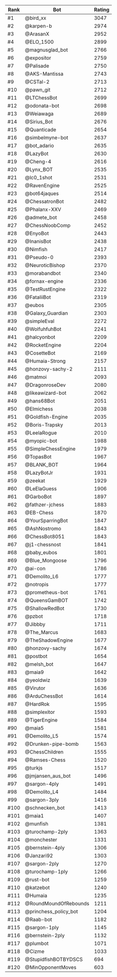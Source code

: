Rank|Bot|Rating
---|---|---
#1|@bird_xx|3047
#2|@karpen-b|2974
#3|@ArasanX|2952
#4|@ELO_1500|2899
#5|@magnusglad_bot|2766
#6|@expositor|2759
#7|@Palisade|2750
#8|@AKS-Mantissa|2743
#9|@CSTal-2|2713
#10|@pawn_git|2712
#11|@LTChessBot|2699
#12|@odonata-bot|2698
#13|@Weiawaga|2689
#14|@Sirius_Bot|2676
#15|@Quanticade|2654
#16|@simbelmyne-bot|2637
#17|@bot_adario|2635
#18|@LazyBot|2630
#19|@Cheng-4|2616
#20|@Lynx_BOT|2535
#21|@lc0_1shot|2531
#22|@RavenEngine|2525
#23|@bot64jaques|2514
#24|@ChessatronBot|2482
#25|@Phalanx-XXV|2469
#26|@admete_bot|2458
#27|@ChessNoobComp|2452
#28|@EnyoBot|2443
#29|@InanisBot|2438
#30|@Nimfish|2417
#31|@Pseudo-0|2393
#32|@NeuroticBishop|2370
#33|@morabandbot|2340
#34|@fornax-engine|2336
#35|@TestRustEngine|2322
#36|@FataliiBot|2319
#37|@eubos|2305
#38|@Galaxy_Guardian|2303
#39|@simpleEval|2272
#40|@WolfuhfuhBot|2241
#41|@halcyonbot|2209
#42|@RocketEngine|2204
#43|@CosetteBot|2169
#44|@Humaia-Strong|2157
#45|@honzovy-sachy-2|2111
#46|@matmoi|2093
#47|@DragonroseDev|2080
#48|@likeawizard-bot|2062
#49|@hans68Bot|2051
#50|@Elmichess|2038
#51|@Goldfish-Engine|2035
#52|@Boris-Trapsky|2013
#53|@LeelaRogue|2010
#54|@myopic-bot|1988
#55|@SimpleChessEngine|1979
#56|@TopasBot|1967
#57|@BLANK_BOT|1964
#58|@LazyBotJr|1931
#59|@zeekat|1929
#60|@LeElaGuess|1906
#61|@GarboBot|1897
#62|@fathzer-jchess|1883
#63|@EB-Chess|1870
#64|@YourSparringBot|1847
#65|@AshNostromo|1843
#66|@ChessBot8051|1843
#67|@j1-chessnost|1841
#68|@baby_eubos|1801
#69|@Blue_Mongoose|1796
#70|@ai-con|1786
#71|@Demolito_L6|1777
#72|@notropis|1777
#73|@prometheus-bot|1761
#74|@QueensGamBOT|1742
#75|@ShallowRedBot|1730
#76|@pzbot|1718
#77|@Jibbby|1711
#78|@The_Marcus|1683
#79|@TheShadowEngine|1677
#80|@honzovy-sachy|1674
#81|@postbot|1654
#82|@melsh_bot|1647
#83|@maia9|1642
#84|@yeoldwiz|1639
#85|@Virutor|1636
#86|@ArduChessBot|1614
#87|@HardRok|1595
#88|@simplexitor|1593
#89|@TigerEngine|1584
#90|@maia5|1581
#91|@Demolito_L5|1574
#92|@Drunken-pipe-bomb|1563
#93|@ChessChildren|1555
#94|@Ramses-Chess|1520
#95|@turkjs|1517
#96|@jmjansen_aus_bot|1496
#97|@sargon-4ply|1491
#98|@Demolito_L4|1484
#99|@sargon-3ply|1416
#100|@schnecken_bot|1413
#101|@maia1|1407
#102|@munfish|1381
#103|@turochamp-2ply|1363
#104|@monchester|1331
#105|@bernstein-4ply|1306
#106|@Janzari92|1303
#107|@sargon-2ply|1270
#108|@turochamp-1ply|1266
#109|@rust-bot|1259
#110|@katzebot|1240
#111|@Humaia|1235
#112|@RoundMoundOfRebounds|1211
#113|@princhess_policy_bot|1204
#114|@Raab-bot|1182
#115|@sargon-1ply|1145
#116|@bernstein-2ply|1132
#117|@plumbot|1071
#118|@Cizme|1033
#119|@StupidfishBOTBYDSCS|694
#120|@MinOpponentMoves|603
